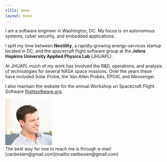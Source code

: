 ```yaml
---
title: Home
layout: base
---
```


I am a software engineer in Washington, DC. My focus is on autonomous systems, cyber security, and embedded applications.

I split my time between **Nextility**, a rapidly-growing energy-services startup located in DC, and the spacecraft flight software group at the **Johns Hopkins University Applied Physics Lab** (JHUAPL).

At JHUAPL much of my work has involved the R&amp;D, operations, and analysis of technologies for several NASA space missions.
Over the years these have included Solar Probe, the Van Allen Probes, EPOXI, and Messenger.

I also maintain the website for the annual Workshop on Spacecraft Flight Software [flightsoftware.org](http://flightsoftware.org).

<img id="my-photo" src="/images/BB-10.jpg" />

<br />
The best way for one to reach me is through e-mail: [vanbesien@gmail.com](mailto:vanbesien@gmail.com)
